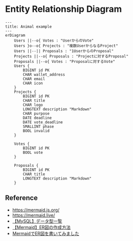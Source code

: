 # Entity Relationship Diagram

```mermaid
---
title: Animal example
---
erDiagram
    Users ||--o{ Votes : "UserからのVote"
    Users }o--o{ Projects : "複数UserからなるProject"
    Users ||--|| Proposals : "1UserからのProposal"
    Projects ||--o{ Proposals : "Projectに対するProposal"
    Proposals ||--o{ Votes : "Proposalに対するVote"
    Users {
        BIGINT id PK
        CHAR wallet_address
        CHAR email
        CHAR icon
    }
    Projects {
        BIGINT id PK
        CHAR title
        CHAR logo
        LONGTEXT description "Markdown"
        CHAR purpose
        DATE deadline
        DATE vote_deadline
        SMALLINT phase
        BOOL invalid
    }

    Votes {
        BIGINT id PK
        BOOL vote
    }

    Proposals {
        BIGINT id PK
        CHAR title
        LONGTEXT description "Markdown"
    }
```

## Reference

- https://mermaid.js.org/
- https://mermaid.live/
- [【MySQL】データ型一覧](https://ysklog.net/mysql/1797.html)
- [【Mermaid】ER図の作成方法](https://qiita.com/P-man_Brown/items/33834fe6dd4833dc1809)
- [MermaidでER図を書いてみました](https://zenn.dev/aldagram_tech/articles/a10166f763d30e)
